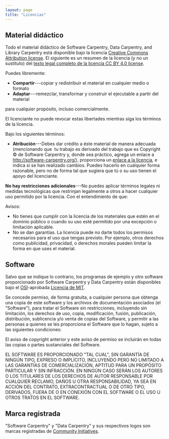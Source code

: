 ```yaml
---
layout: page
title: "Licencias"
---
```

## Material didáctico

Todo el material didáctico de Software Carpentry, Data Carpentry, and Library Carpentry está
disponible bajo la licencia  [Creative Commons Attribution
license][cc-by-human]. El siguiente es un resumen de la licencia 
(y no un sustituto) del [texto legal completo de la licencia CC BY 4.0
license][cc-by-legal].

Puedes libremente:

* **Compartir**---copiar y redistribuir el material en cualquier medio o formato 
* **Adaptar**---remezclar, transformar y construir el ejecutable a partir del material 

para cualquier propósito, incluso comercialmente. 

El licenciante no puede revocar estas libertades mientras siga los
términos de la licencia.

Bajo los siguientes términos:

* **Atribución**---Debes dar crédito a éste material de manera adecuada (mencionando que
  tu trabajo es derivado del trabajo que es Copyright © de  Software
Carpentry y, donde sea práctico, agrega un enlace a
http://software-carpentry.org/), proporciona un [enlace a la
licencia][cc-by-human], e indica si se han realizado cambios. Puedes hacerlo
en cualquier forma razonable, pero no de forma tal que sugiera que
tú o su uso tienen el apoyo del licenciante. 

**No hay restricciones adicionales**---No puedes aplicar términos legales ni
medidas tecnológicas que restrinjan legalmente a otros a hacer
cualquier uso permitido por la licencia. Con el entendimiento de que:

Avisos:

* No tienes que cumplir con la licencia de los
materiales que estén en el dominio público o cuando su uso esté permitido por una
excepción o limitación aplicable.
* No se dan garantías. La licencia puede no darte todos los
permisos necesarios para el uso que tengas previsto. Por ejemplo, otros
derechos como publicidad, privacidad, o derechos morales pueden limitar la forma en que
uses el material.

## Software

Salvo que se indique lo contrario, los programas de ejemplo y otro software
proporcionado por Software Carpentry y Data Carpentry están disponibles bajo el
[OSI][osi]-aprobada
[Licencia de MIT][mit-license].

Se concede permiso, de forma gratuita, a cualquier persona que obtenga
una copia de este software y los archivos de documentación asociados (el
"Software"), para tratar el Software sin restricciones, incluyendo
sin limitación, los derechos de uso, copia, modificación, fusión, publicación,
distribución, sublicencia y/o venta de copias del Software, y
permitir a las personas a quienes se les proporciona el Software que lo hagan, sujeto a
las siguientes condiciones:

El aviso de copyright anterior y este aviso de permiso se
incluirán en todas las copias o partes sustanciales del Software.

EL SOFTWARE ES PROPORCIONADO "TAL CUAL", SIN GARANTÍA DE NINGÚN TIPO,
EXPRESO O IMPLÍCITO, INCLUYENDO PERO NO LIMITADO A LAS GARANTÍAS DE
COMERCIALIZACIÓN, APTITUD PARA UN PROPÓSITO PARTICULAR Y
SIN INFRACCIÓN. EN NINGÚN CASO SERÁN LOS AUTORES O LOS TITULARES DE LOS DERECHOS DE AUTOR
RESPONSABLE POR CUALQUIER RECLAMO, DAÑOS U OTRA RESPONSABILIDAD, YA SEA EN ACCIÓN
DEL CONTRATO, EXTRACONTRACTUAL O DE OTRO TIPO, DERIVADOS, FUERA DE O EN CONEXIÓN
CON EL SOFTWARE O EL USO U OTROS TRATOS EN EL SOFTWARE.

## Marca registrada

"Software Carpentry" y "Data Carpentry" y sus respectivos logos
son marcas registradas de [Community Initiatives][CI].

[cc-by-human]: https://creativecommons.org/licenses/by/4.0/deed.es
[cc-by-legal]: https://creativecommons.org/licenses/by/4.0/legalcode.es
[mit-license]: https://opensource.org/licenses/mit-license.html
[ci]: http://communityin.org/
[osi]: https://opensource.org

